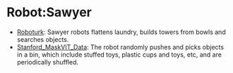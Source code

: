 # Robot:Sawyer

- [Roboturk](https://github.com/youliangtan/oxe_contrib/tree/main/pages/datasets/roboturk.md): Sawyer robots flattens laundry, builds towers from bowls and searches objects.
- [Stanford_MaskVIT_Data](https://github.com/youliangtan/oxe_contrib/tree/main/pages/datasets/stanford_mask_vit_converted_externally_to_rlds.md): The robot randomly pushes and picks objects in a bin, which include stuffed toys, plastic cups and toys, etc, and are periodically shuffled.